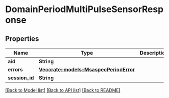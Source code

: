 # DomainPeriodMultiPulseSensorResponse

## Properties

Name | Type | Description | Notes
------------ | ------------- | ------------- | -------------
**aid** | **String** |  |
**errors** | [**Vec<crate::models::MsaspecPeriodError>**](msaspec.Error.md) |  |
**session_id** | **String** |  |

[[Back to Model list]](./README.md#documentation-for-models) [[Back to API list]](./README.md#documentation-for-api-endpoints) [[Back to README]](../README.md)
